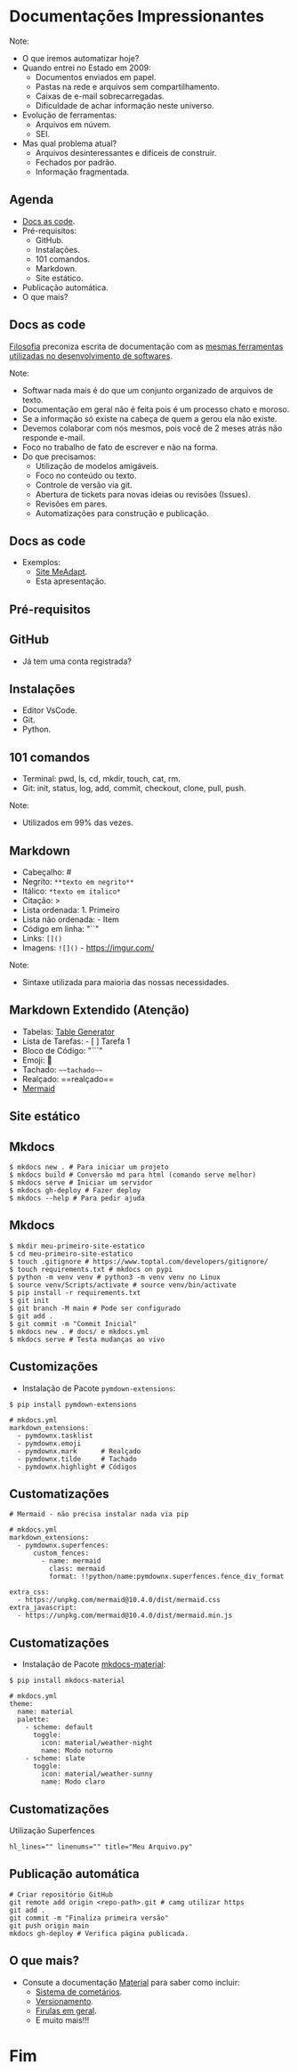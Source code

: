 # Documentações Impressionantes

Note:
- O que iremos automatizar hoje?
- Quando entrei no Estado em 2009:
    - Documentos enviados em papel.
    - Pastas na rede e arquivos sem compartilhamento.
    - Caixas de e-mail sobrecarregadas.
    - Dificuldade de achar informação neste universo.
- Evolução de ferramentas:
    - Arquivos em núvem.
    - SEI.
- Mas qual problema atual?
    - Arquivos desinteressantes e difíceis de construir.
    - Fechados por padrão.
    - Informação fragmentada.



## Agenda
- [Docs as code](https://www.writethedocs.org/guide/docs-as-code/).
- Pré-requisitos:
    - GitHub.
    - Instalações.
    - 101 comandos.
    - Markdown.
    - Site estático.
- Publicação automática.
- O que mais?



## Docs as code

[Filosofia](https://www.writethedocs.org/guide/docs-as-code/) preconiza escrita de documentação com as [mesmas ferramentas utilizadas no desenvolvimento de softwares](https://ofuturojacomecou.com.br/blog/como-o-github-pode-ser-utilizado-para-facilitar-o-entendimento-das-normas-de-sua-equipe/).

Note:
- Softwar nada mais é do que um conjunto organizado de arquivos de texto.
- Documentação em geral não é feita pois é um processo chato e moroso.
- Se a informação só existe na cabeça de quem a gerou ela não existe.
- Devemos colaborar com nós mesmos, pois você de 2 meses atrás não responde e-mail.
- Foco no trabalho de fato de escrever e não na forma.
- Do que precisamos:
    - Utilização de modelos amigáveis.
    - Foco no conteúdo ou texto.
    - Controle de versão via git.
    - Abertura de tickets para novas ideias ou revisões (Issues).
    - Revisões em pares.
    - Automatizações para construção e publicação.



## Docs as code
- Exemplos:
  - [Site MeAdapt](https://meadapt.com).
  - Esta apresentação.



## Pré-requisitos


## GitHub
- Já tem uma conta registrada?


## Instalações
- Editor VsCode.
- Git.
- Python.


## 101 comandos
- Terminal: pwd, ls, cd, mkdir, touch, cat, rm.
- Git: init, status, log, add, commit, checkout, clone, pull, push.

Note:
- Utilizados em 99% das vezes.



## Markdown
- Cabeçalho: #
- Negrito: `**texto em negrito**`
- Itálico: `*texto em italico*`
- Citação: >
- Lista ordenada: 1. Primeiro
- Lista não ordenada: - Item
- Código em linha: "``"
- Links: `[]()`
- Imagens: `![]()` - https://imgur.com/

Note:
- Sintaxe utilizada para maioria das nossas necessidades.


## Markdown Extendido (Atenção)
- Tabelas: [Table Generator](https://www.tablesgenerator.com/markdown_tables)
- Lista de Tarefas: - [ ] Tarefa 1
- Bloco de Código: "```"
- Emoji: :snake:
- Tachado: `~~tachado~~`
- Realçado: ==realçado==
- [Mermaid](https://mermaid.js.org/intro/)



## Site estático


## Mkdocs

```
$ mkdocs new . # Para iniciar um projeto
$ mkdocs build # Conversão md para html (comando serve melhor)
$ mkdocs serve # Iniciar um servidor
$ mkdocs gh-deploy # Fazer deploy
$ mkdocs --help # Para pedir ajuda
```


## Mkdocs

```
$ mkdir meu-primeiro-site-estatico
$ cd meu-primeiro-site-estatico
$ touch .gitignore # https://www.toptal.com/developers/gitignore/
$ touch requirements.txt # mkdocs on pypi
$ python -m venv venv # python3 -m venv venv no Linux
$ source venv/Scripts/activate # source venv/bin/activate
$ pip install -r requirements.txt
$ git init
$ git branch -M main # Pode ser configurado
$ git add .
$ git commit -m "Commit Inicial"
$ mkdocs new . # docs/ e mkdocs.yml
$ mkdocs serve # Testa mudanças ao vivo
```


## Customizações
- Instalação de Pacote `pymdown-extensions`:

```
$ pip install pymdown-extensions

# mkdocs.yml
markdown_extensions:
  - pymdownx.tasklist
  - pymdownx.emoji
  - pymdownx.mark      # Realçado
  - pymdownx.tilde     # Tachado
  - pymdownx.highlight # Códigos
```


## Customatizações

```
# Mermaid - não precisa instalar nada via pip

# mkdocs.yml
markdown_extensions:
  - pymdownx.superfences:
      custom_fences:
        - name: mermaid
          class: mermaid
          format: !!python/name:pymdownx.superfences.fence_div_format

extra_css:
  - https://unpkg.com/mermaid@10.4.0/dist/mermaid.css
extra_javascript:
  - https://unpkg.com/mermaid@10.4.0/dist/mermaid.min.js
```


## Customatizações
- Instalação de Pacote [mkdocs-material](https://squidfunk.github.io/mkdocs-material/getting-started/):

```
$ pip install mkdocs-material

# mkdocs.yml
theme:
  name: material
  palette:
    - scheme: default
      toggle:
        icon: material/weather-night
        name: Modo noturno
    - scheme: slate
      toggle:
        icon: material/weather-sunny
        name: Modo claro
```


## Customatizações
Utilização Superfences

```
hl_lines="" linenums="" title="Meu Arquivo.py"
```



## Publicação automática

```
# Criar repositório GitHub
git remote add origin <repo-path>.git # camg utilizar https
git add .
git commit -m "Finaliza primeira versão"
git push origin main
mkdocs gh-deploy # Verifica página publicada.
```



## O que mais?

- Consute a documentação [Material](https://squidfunk.github.io/mkdocs-material/getting-started/) para saber como incluir:
    - [Sistema de cometários](https://suges-mg.github.io/handbook/blog/criacao-de-usuario-para-adminstracao-geral-github/).
    - [Versionamento](https://transparencia-mg.github.io/guia-transparencia-ativa/).
    - [Firulas em geral](https://suges-mg.github.io/handbook/blog/acessando-vpn-seplag/#:~:text=criei%20o%20seguinte-,alias,-%3A).
    - E muito mais!!!



# Fim
